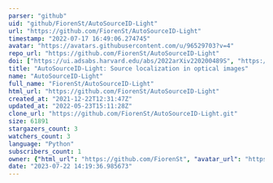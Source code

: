 ```yaml
---
parser: "github"
uid: "github/FiorenSt/AutoSourceID-Light"
url: "https://github.com/FiorenSt/AutoSourceID-Light"
timestamp: "2022-07-17 16:49:06.274745"
avatar: "https://avatars.githubusercontent.com/u/96529703?v=4"
repo_url: "https://github.com/FiorenSt/AutoSourceID-Light"
doi: ["https://ui.adsabs.harvard.edu/abs/2022arXiv220200489S", "https://ui.adsabs.harvard.edu/abs/2022ascl.soft03014S/abstract"]
title: "AutoSourceID-Light: Source localization in optical images"
name: "AutoSourceID-Light"
full_name: "FiorenSt/AutoSourceID-Light"
html_url: "https://github.com/FiorenSt/AutoSourceID-Light"
created_at: "2021-12-22T12:31:47Z"
updated_at: "2022-05-23T15:11:28Z"
clone_url: "https://github.com/FiorenSt/AutoSourceID-Light.git"
size: 61891
stargazers_count: 3
watchers_count: 3
language: "Python"
subscribers_count: 1
owner: {"html_url": "https://github.com/FiorenSt", "avatar_url": "https://avatars.githubusercontent.com/u/96529703?v=4", "login": "FiorenSt", "type": "User"}
date: "2023-07-22 14:19:36.985673"
---
```

